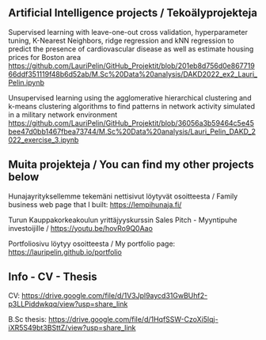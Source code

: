 
## Artificial Intelligence projects / Tekoälyprojekteja 

Supervised learning with leave-one-out cross validation, hyperparameter tuning, K-Nearest Neighbors, ridge regression and kNN regression to predict the presence of cardiovascular disease as well as estimate housing prices for Boston area
https://github.com/LauriPelin/GitHub_Projektit/blob/201eb8d756d0e86771966ddf351119f48b6d52ab/M.Sc%20Data%20analysis/DAKD2022_ex2_Lauri_Pelin.ipynb


Unsupervised learning using the agglomerative hierarchical clustering and k-means clustering algorithms to find patterns in network activity simulated in a military    network environment
https://github.com/LauriPelin/GitHub_Projektit/blob/36056a3b59464c5e45bee47d0bb1467fbea73744/M.Sc%20Data%20analysis/Lauri_Pelin_DAKD_2022_exercise_3.ipynb










## Muita projekteja / You can find my other projects below

Hunajayrityksellemme tekemäni nettisivut löytyvät osoitteesta /
Family business web page that I built:
https://lempihunaja.fi/

Turun Kauppakorkeakoulun yrittäjyyskurssin Sales Pitch - Myyntipuhe investoijille /
https://youtu.be/hovRo9Q0Aao

Portfoliosivu löytyy osoitteesta /
My portfolio page:
https://lauripelin.github.io/portfolio


## Info - CV - Thesis

CV: https://drive.google.com/file/d/1V3Jpl9aycd31GwBUhf2-p3LLPiddwkqq/view?usp=share_link

B.Sc thesis: https://drive.google.com/file/d/1HqfSSW-CzoXi5lqj-iXR5S49bt3BSttZ/view?usp=share_link







